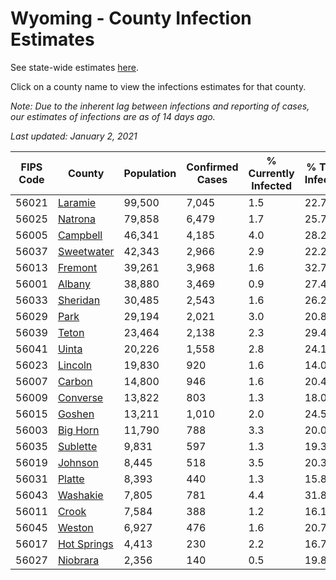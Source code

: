 # Wyoming - County Infection Estimates

See state-wide estimates [here](/infections/us-wy).

Click on a county name to view the infections estimates for that county.

*Note: Due to the inherent lag between infections and reporting of cases, our estimates of infections are as of 14 days ago.*

*Last updated: January 2, 2021*

|   FIPS Code |                     County |   Population |   Confirmed Cases |   % Currently Infected |   % Total Infected |
|-------------|----------------------------|--------------|-------------------|------------------------|--------------------|
|       56021 |         [Laramie](laramie) |       99,500 |             7,045 |                    1.5 |               22.7 |
|       56025 |         [Natrona](natrona) |       79,858 |             6,479 |                    1.7 |               25.7 |
|       56005 |       [Campbell](campbell) |       46,341 |             4,185 |                    4.0 |               28.2 |
|       56037 |   [Sweetwater](sweetwater) |       42,343 |             2,966 |                    2.9 |               22.2 |
|       56013 |         [Fremont](fremont) |       39,261 |             3,968 |                    1.6 |               32.7 |
|       56001 |           [Albany](albany) |       38,880 |             3,469 |                    0.9 |               27.4 |
|       56033 |       [Sheridan](sheridan) |       30,485 |             2,543 |                    1.6 |               26.2 |
|       56029 |               [Park](park) |       29,194 |             2,021 |                    3.0 |               20.8 |
|       56039 |             [Teton](teton) |       23,464 |             2,138 |                    2.3 |               29.4 |
|       56041 |             [Uinta](uinta) |       20,226 |             1,558 |                    2.8 |               24.1 |
|       56023 |         [Lincoln](lincoln) |       19,830 |               920 |                    1.6 |               14.0 |
|       56007 |           [Carbon](carbon) |       14,800 |               946 |                    1.6 |               20.4 |
|       56009 |       [Converse](converse) |       13,822 |               803 |                    1.3 |               18.0 |
|       56015 |           [Goshen](goshen) |       13,211 |             1,010 |                    2.0 |               24.5 |
|       56003 |       [Big Horn](big-horn) |       11,790 |               788 |                    3.3 |               20.0 |
|       56035 |       [Sublette](sublette) |        9,831 |               597 |                    1.3 |               19.3 |
|       56019 |         [Johnson](johnson) |        8,445 |               518 |                    3.5 |               20.3 |
|       56031 |           [Platte](platte) |        8,393 |               440 |                    1.3 |               15.8 |
|       56043 |       [Washakie](washakie) |        7,805 |               781 |                    4.4 |               31.8 |
|       56011 |             [Crook](crook) |        7,584 |               388 |                    1.2 |               16.1 |
|       56045 |           [Weston](weston) |        6,927 |               476 |                    1.6 |               20.7 |
|       56017 | [Hot Springs](hot-springs) |        4,413 |               230 |                    2.2 |               16.7 |
|       56027 |       [Niobrara](niobrara) |        2,356 |               140 |                    0.5 |               19.8 |